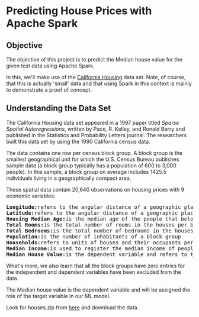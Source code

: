 # Predicting House Prices with Apache Spark

## Objective
The objective of this project is to predict the Median house value for the given test data using Apache Spark.

In this, we'll make use of the [California Housing](http://www.dcc.fc.up.pt/~ltorgo/Regression/cal_housing.html) data set. Note, of course, that this is actually 'small' data and that using Spark in this context is mainly to demonstrate a proof of concept.

## Understanding the Data Set

The California Housing data set appeared in a 1997 paper titled *Sparse Spatial Autoregressions*, written by Pace, R. Kelley, and Ronald Barry and published in the Statistics and Probability Letters journal. The researchers built this data set by using the 1990 California census data.

The data contains one row per census block group. A block group is the smallest geographical unit for which the U.S. Census Bureau publishes sample data (a block group typically has a population of 600 to 3,000 people). In this sample, a block group on average includes 1425.5 individuals living in a geographically compact area.

These spatial data contain 20,640 observations on housing prices with 9 economic variables:

<p style="text-align: justify;"></p>
<pre><strong>Longitude:</strong>refers to the angular distance of a geographic place north or south of the earth’s equator for each block group
<strong>Latitude:</strong>refers to the angular distance of a geographic place east or west of the earth’s equator for each block group
<strong>Housing Median Age:</strong>is the median age of the people that belong to a block group. Note that the median is the value that lies at the midpoint of a frequency distribution of observed values
<strong>Total Rooms:</strong>is the total number of rooms in the houses per block group
<strong>Total Bedrooms:</strong>is the total number of bedrooms in the houses per block group
<strong>Population:</strong>is the number of inhabitants of a block group
<strong>Households:</strong>refers to units of houses and their occupants per block group
<strong>Median Income:</strong>is used to register the median income of people who belong to a block group
<strong>Median House Value:</strong>is the dependent variable and refers to the median house value per block group
</pre>

What's more, we also learn that all the block groups have zero entries for the independent and dependent variables have been excluded from the data.

The Median house value is the dependent variable and will be assigned the role of the target variable in our ML model.

Look for houses.zip from [here](http://lib.stat.cmu.edu/datasets/) and download the data.
